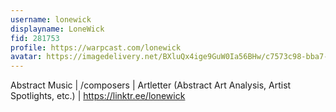 ```yaml
---
username: lonewick
displayname: LoneWick
fid: 281753
profile: https://warpcast.com/lonewick
avatar: https://imagedelivery.net/BXluQx4ige9GuW0Ia56BHw/c7573c98-bba7-444d-3c3e-1407ba1f2d00/rectcrop3
---
```

Abstract Music | /composers | Artletter (Abstract Art Analysis, Artist Spotlights, etc.) | https://linktr.ee/lonewick  
